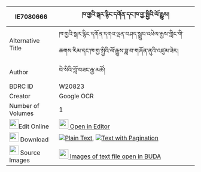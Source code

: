 |IE7080666|ཁ་གྱའི་སྒར་རྙིང་དགོན་དང་ཁ་གྱ་སྤྱིའི་ལོ་རྒྱུས། 
| --- | --- 
|Alternative Title |ཁ་གྱའི་སྒར་རྙིང་དགོན་དགའ་ལྡན་བཤད་སྒྲུབ་འཕེལ་རྒྱས་གླིང་གི་ཆགས་རིམ་དང་ཁ་གྱ་སྤྱིའི་ལོ་རྒྱུས་ཟླ་བ་གཞོན་ནུའི་འཛུམ་ཟེར།
|Author| བེ་སིའི་བློ་བཟང་རྒྱ་མཚོ།
|BDRC ID | W20823
|Creator | Google OCR
|Number of Volumes| 1
|<img width="25" src="https://img.icons8.com/color/25/000000/edit-property.png">Edit Online| [<img width="25" src="https://avatars.githubusercontent.com/u/45091458?s=200&v=4"> Open in Editor](http://editor.openpecha.org/IE7080666)
|<img width="25" src="https://img.icons8.com/fluent/48/000000/download-2.png"/>  Download | [![](https://img.icons8.com/color/20/000000/txt.png)Plain Text](https://github.com/Openpecha/IE7080666/releases/download/v1/kha_gya_i_gar_nying_gon_dangkh_plain_IE7080666.zip), [![](https://img.icons8.com/color/20/000000/txt.png)Text with Pagination](https://github.com/Openpecha/IE7080666/releases/download/v1/kha_gya_i_gar_nying_gon_dangkh_pages_IE7080666.zip)
|<img width="25" src="https://img.icons8.com/plasticine/100/000000/pictures-folder.png"/>  Source Images | [<img width="25" src="https://library.bdrc.io/icons/BUDA-small.svg"> Images of text file open in BUDA](https://library.bdrc.io/show/bdr:W20823)